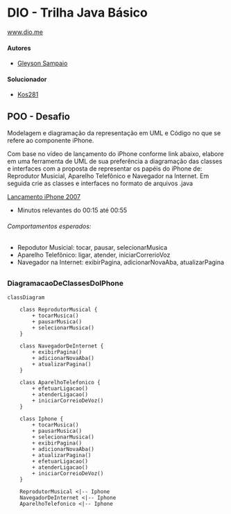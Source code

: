 # DIO - Trilha Java Básico
www.dio.me

#### Autores
- [Gleyson Sampaio](https://github.com/glysns)

#### Solucionador
-  [Kos281](https://github.com/Kos281)

## POO - Desafio

Modelagem e diagramação da representação em UML e Código no que se refere ao componente iPhone.

Com base no vídeo de lançamento do iPhone conforme link abaixo, elabore em uma ferramenta de UML de sua preferência a diagramação das classes e interfaces com a proposta de representar os papéis do iPhone de: Reprodutor Musicial,  Aparelho Telefônico e Navegador na Internet. Em seguida crie as classes e interfaces no formato de arquivos .java

[Lançamento iPhone 2007](https://www.youtube.com/watch?v=9ou608QQRq8)

- Minutos relevantes do 00:15 até 00:55

###### Comportamentos esperados:
* Repodutor Musicial: tocar, pausar, selecionarMusica
* Aparelho Telefônico: ligar, atender, iniciarCorrerioVoz
* Navegador na Internet: exibirPagina, adicionarNovaAba, atualizarPagina

##

### DiagramacaoDeClassesDoIPhone

```mermaid
classDiagram

    class ReprodutorMusical {
        + tocarMusica()
        + pausarMusica()
        + selecionarMusica()
    }
    
    class NavegadorDeInternet {
        + exibirPagina()
        + adicionarNovaAba()
        + atualizarPagina()
    }
    
    class AparelhoTelefonico {
        + efetuarLigacao()
        + atenderLigacao()
        + iniciarCorreioDeVoz()
    }
    
    class Iphone {
        + tocarMusica()
        + pausarMusica()
        + selecionarMusica()
        + exibirPagina()
        + adicionarNovaAba()
        + atualizarPagina()
        + efetuarLigacao()
        + atenderLigacao()
        + iniciarCorreioDeVoz()
    }
    
    ReprodutorMusical <|-- Iphone
    NavegadorDeInternet <|-- Iphone
    AparelhoTelefonico <|-- Iphone
